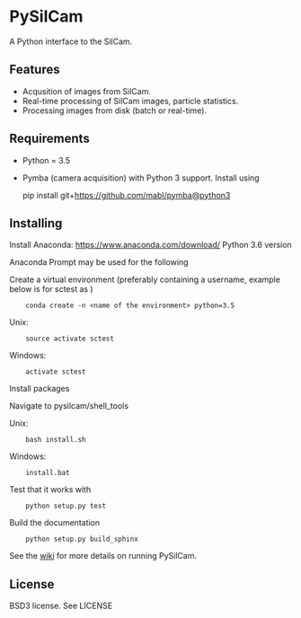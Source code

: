 PySilCam
===============================

A Python interface to the SilCam.

Features
--------

* Acqusition of images from SilCam.
* Real-time processing of SilCam images, particle statistics.
* Processing images from disk (batch or real-time).

Requirements
------------------

* Python = 3.5

* Pymba (camera acquisition) with Python 3 support. Install using

    pip install git+https://github.com/mabl/pymba@python3


Installing
----------
Install Anaconda:  https://www.anaconda.com/download/ Python 3.6 version

Anaconda Prompt may be used for the following

Create a virtual environment (preferably containing a username, example below is for sctest as <name of the environment>)

```
    conda create -n <name of the environment> python=3.5
```

Unix: 

```
    source activate sctest 
```
    
Windows: 

```
    activate sctest
```


Install packages

Navigate to pysilcam/shell_tools

Unix:

```
    bash install.sh
```

Windows:

```
    install.bat
```


Test that it works with

```
    python setup.py test
```


Build the documentation

```
    python setup.py build_sphinx
```

See the [wiki](https://github.com/emlynjdavies/PySilCam/wiki) for more details on running PySilCam.


License
-------

BSD3 license. See LICENSE
